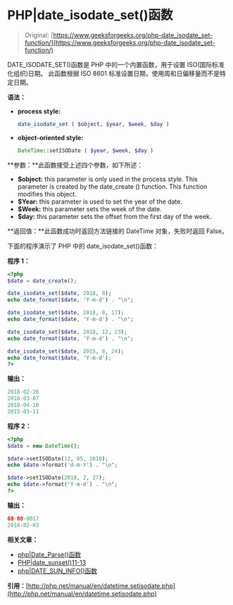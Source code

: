 # PHP|date_isodate_set()函数

> Original: [https://www.geeksforgeeks.org/php-date_isodate_set-function/](https://www.geeksforgeeks.org/php-date_isodate_set-function/)

DATE_ISODATE_SET()函数是 PHP 中的一个内置函数，用于设置 ISO(国际标准化组织)日期。 此函数根据 ISO 8601 标准设置日期，使用周和日偏移量而不是特定日期。

**语法：**

*   **process style:**

    ```php
    date_isodate_set ( $object, $year, $week, $day )
    ```

*   **object-oriented style:**

    ```php
    DateTime::setISODate ( $year, $week, $day )
    ```

**参数：**此函数接受上述四个参数，如下所述：

*   **$object:** this parameter is only used in the process style. This parameter is created by the date_create () function. This function modifies this object.
*   **$Year:** this parameter is used to set the year of the date.
*   **$Week:** this parameter sets the week of the date.
*   **$day:** this parameter sets the offset from the first day of the week.

**返回值：**此函数成功时返回方法链接的 DateTime 对象，失败时返回 False。

下面的程序演示了 PHP 中的 date_isodate_set()函数：

**程序 1：**

```php
<?php
$date = date_create();

date_isodate_set($date, 2018, 9);
echo date_format($date, 'Y-m-d') . "\n";

date_isodate_set($date, 2018, 8, 17);
echo date_format($date, 'Y-m-d') . "\n";

date_isodate_set($date, 2018, 12, 23);
echo date_format($date, 'Y-m-d') . "\n";

date_isodate_set($date, 2015, 8, 24);
echo date_format($date, 'Y-m-d');
?>
```

**输出：**

```php
2018-02-26
2018-03-07
2018-04-10
2015-03-11

```

**程序 2：**

```php
<?php
$date = new DateTime();

$date->setISODate(12, 05, 2018);
echo $date->format('d-m-Y') . "\n";

$date->setISODate(2018, 2, 27);
echo $date->format('Y-m-d') . "\n";
?>
```

**输出：**

```php
08-08-0017
2018-02-03

```

**相关文章：**

*   [php|Date_Parse()函数](https://www.geeksforgeeks.org/php-date_parse-function/)
*   [PHP|date_sunset()11-13](https://www.geeksforgeeks.org/php-date_sunset-function/)
*   [php|DATE_SUN_INFO()函数](https://www.geeksforgeeks.org/php-date_sun_info-function/)

**引用：**[http://php.net/manual/en/datetime.setisodate.php](http://php.net/manual/en/datetime.setisodate.php)